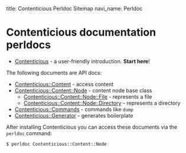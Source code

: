 title: Contenticious Perldoc Sitemap
navi_name: Perldoc

Contenticious documentation perldocs
====================================

* [Contenticious][app] - a user-friendly introduction. **Start here**!

The following documents are API docs:

* [Contenticious::Content][content] - access content
* [Contenticious::Content::Node][node] - content node base class
    * [Contenticious::Content::Node::File][file] - represents a file
    * [Contenticious::Content::Node::Directory][dir] - represents a directory
* [Contenticious::Commands][commands] - commands like `dump`
* [Contenticious::Generator][generator] - generates boilerplate

After installing Contenticious you can access these documents via the
`perldoc` command:

    $ perldoc Contenticious::Content::Node

[app]:          /perldoc/Contenticious
[content]:      /perldoc/Contenticious/Content
[node]:         /perldoc/Contenticious/Content/Node
[file]:         /perldoc/Contenticious/Content/Node/File
[dir]:          /perldoc/Contenticious/Content/Node/Directory
[commands]:     /perldoc/Contenticious/Commands
[generator]:    /perldoc/Contenticious/Generator
